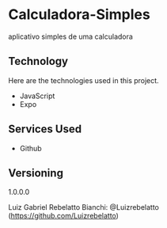 # Calculadora-Simples
aplicativo simples de uma calculadora
 
## Technology 
 
Here are the technologies used in this project.
 
* JavaScript
* Expo
 
## Services Used
 
* Github
  
## Versioning
 
1.0.0.0
 
 

 
Luiz Gabriel Rebelatto Bianchi: @Luizrebelatto (https://github.com/Luizrebelatto)
 

